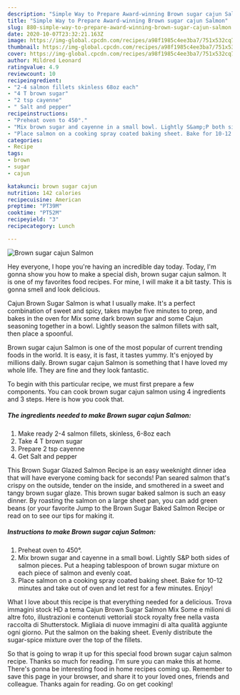 ```yaml
---
description: "Simple Way to Prepare Award-winning Brown sugar cajun Salmon"
title: "Simple Way to Prepare Award-winning Brown sugar cajun Salmon"
slug: 880-simple-way-to-prepare-award-winning-brown-sugar-cajun-salmon
date: 2020-10-07T23:32:21.163Z
image: https://img-global.cpcdn.com/recipes/a98f1985c4ee3ba7/751x532cq70/brown-sugar-cajun-salmon-recipe-main-photo.jpg
thumbnail: https://img-global.cpcdn.com/recipes/a98f1985c4ee3ba7/751x532cq70/brown-sugar-cajun-salmon-recipe-main-photo.jpg
cover: https://img-global.cpcdn.com/recipes/a98f1985c4ee3ba7/751x532cq70/brown-sugar-cajun-salmon-recipe-main-photo.jpg
author: Mildred Leonard
ratingvalue: 4.9
reviewcount: 10
recipeingredient:
- "2-4 salmon fillets skinless 68oz each"
- "4 T brown sugar"
- "2 tsp cayenne"
- " Salt and pepper"
recipeinstructions:
- "Preheat oven to 450°."
- "Mix brown sugar and cayenne in a small bowl. Lightly S&amp;P both sides of salmon pieces. Put a heaping tablespoon of brown sugar mixture on each piece of salmon and evenly coat."
- "Place salmon on a cooking spray coated baking sheet. Bake for 10-12 minutes and take out of oven and let rest for a few minutes. Enjoy!"
categories:
- Recipe
tags:
- brown
- sugar
- cajun

katakunci: brown sugar cajun 
nutrition: 142 calories
recipecuisine: American
preptime: "PT39M"
cooktime: "PT52M"
recipeyield: "3"
recipecategory: Lunch

---
```



![Brown sugar cajun Salmon](https://img-global.cpcdn.com/recipes/a98f1985c4ee3ba7/751x532cq70/brown-sugar-cajun-salmon-recipe-main-photo.jpg)

Hey everyone, I hope you're having an incredible day today. Today, I'm gonna show you how to make a special dish, brown sugar cajun salmon. It is one of my favorites food recipes. For mine, I will make it a bit tasty. This is gonna smell and look delicious.

Cajun Brown Sugar Salmon is what I usually make. It&#39;s a perfect combination of sweet and spicy, takes maybe five minutes to prep, and bakes in the oven for Mix some dark brown sugar and some Cajun seasoning together in a bowl. Lightly season the salmon fillets with salt, then place a spoonful.

Brown sugar cajun Salmon is one of the most popular of current trending foods in the world. It is easy, it is fast, it tastes yummy. It's enjoyed by millions daily. Brown sugar cajun Salmon is something that I have loved my whole life. They are fine and they look fantastic.


To begin with this particular recipe, we must first prepare a few components. You can cook brown sugar cajun salmon using 4 ingredients and 3 steps. Here is how you cook that.

<!--inarticleads1-->

##### The ingredients needed to make Brown sugar cajun Salmon:

1. Make ready 2-4 salmon fillets, skinless, 6-8oz each
1. Take 4 T brown sugar
1. Prepare 2 tsp cayenne
1. Get  Salt and pepper


This Brown Sugar Glazed Salmon Recipe is an easy weeknight dinner idea that will have everyone coming back for seconds! Pan seared salmon that&#39;s crispy on the outside, tender on the inside, and smothered in a sweet and tangy brown sugar glaze. This brown sugar baked salmon is such an easy dinner. By roasting the salmon on a large sheet pan, you can add green beans (or your favorite Jump to the Brown Sugar Baked Salmon Recipe or read on to see our tips for making it. 

<!--inarticleads2-->

##### Instructions to make Brown sugar cajun Salmon:

1. Preheat oven to 450°.
1. Mix brown sugar and cayenne in a small bowl. Lightly S&amp;P both sides of salmon pieces. Put a heaping tablespoon of brown sugar mixture on each piece of salmon and evenly coat.
1. Place salmon on a cooking spray coated baking sheet. Bake for 10-12 minutes and take out of oven and let rest for a few minutes. Enjoy!


What I love about this recipe is that everything needed for a delicious. Trova immagini stock HD a tema Cajun Brown Sugar Salmon Mix Some e milioni di altre foto, illustrazioni e contenuti vettoriali stock royalty free nella vasta raccolta di Shutterstock. Migliaia di nuove immagini di alta qualità aggiunte ogni giorno. Put the salmon on the baking sheet. Evenly distribute the sugar-spice mixture over the top of the fillets. 

So that is going to wrap it up for this special food brown sugar cajun salmon recipe. Thanks so much for reading. I'm sure you can make this at home. There's gonna be interesting food in home recipes coming up. Remember to save this page in your browser, and share it to your loved ones, friends and colleague. Thanks again for reading. Go on get cooking!
